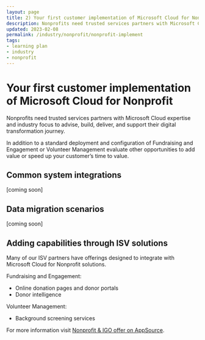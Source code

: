 ```yaml
---
layout: page
title: 2) Your first customer implementation of Microsoft Cloud for Nonprofit
description: Nonprofits need trusted services partners with Microsoft Cloud expertise and industry focus to advise, build, deliver, and support their digital transformation journey.
updated: 2023-02-08
permalink: /industry/nonprofit/nonprofit-implement
tags:
- learning plan
- industry
- nonprofit
---
```


# Your first customer implementation of Microsoft Cloud for Nonprofit
Nonprofits need trusted services partners with Microsoft Cloud expertise and industry focus to advise, build, deliver, and support their digital transformation journey.

In addition to a standard deployment and configuration of Fundraising and Engagement or Volunteer Management evaluate other opportunities to add value or speed up your customer’s time to value.

## Common system integrations
[coming soon]

## Data migration scenarios
[coming soon]

## Adding capabilities through ISV solutions
Many of our ISV partners have offerings designed to integrate with Microsoft Cloud for Nonprofit solutions.

Fundraising and Engagement:
 - Online donation pages and donor portals
 - Donor intelligence
 
Volunteer Management:
 - Background screening services
 
For more information visit [Nonprofit & IGO offer on AppSource](https://appsource.microsoft.com/en-US/marketplace/apps?exp=ubp8&page=1&industry=nonprofit).
